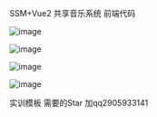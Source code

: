 SSM+Vue2 共享音乐系统 前端代码

![image](https://github.com/FranklinOnly/music/assets/130168025/6de3ecc6-a358-47d1-90f5-5338708145aa)

![image](https://github.com/FranklinOnly/music/assets/130168025/172abac3-3dfd-40e8-9c82-55a427b52118)

![image](https://github.com/FranklinOnly/music/assets/130168025/a63cba25-30fe-4d38-ab8c-33a69d159670)

![image](https://github.com/FranklinOnly/music/assets/130168025/bbf75587-38db-47ae-91ab-f64d7071495f)

实训模板 需要的Star 加qq2905933141
